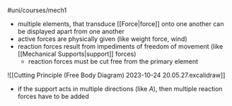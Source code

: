 #uni/courses/mech1 

- multiple elements, that transduce [[Force|force]] onto one another can be displayed apart from one another
- active forces are physically given (like weight force, wind)
- reaction forces result from impediments of freedom of movement (like [[Mechanical Supports|support]] forces)
	- reaction forces must be cut free from the primary element

![[Cutting Principle (Free Body Diagram) 2023-10-24 20.05.27.excalidraw]]

- if the support acts in multiple directions (like $A$), then multiple reaction forces have to be added